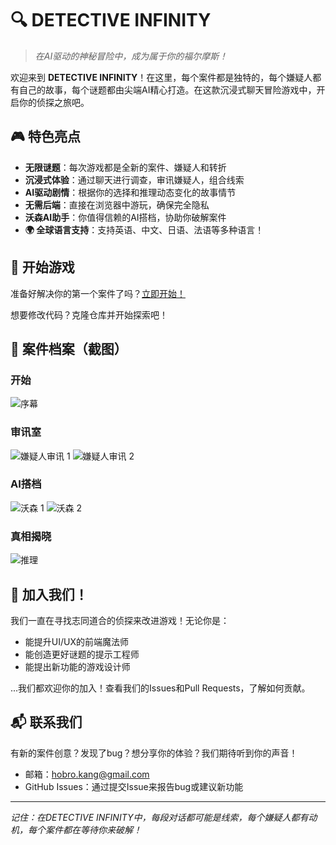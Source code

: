 # 🔍 DETECTIVE INFINITY

> *在AI驱动的神秘冒险中，成为属于你的福尔摩斯！*

欢迎来到 **DETECTIVE INFINITY**！在这里，每个案件都是独特的，每个嫌疑人都有自己的故事，每个谜题都由尖端AI精心打造。在这款沉浸式聊天冒险游戏中，开启你的侦探之旅吧。

## 🎮 特色亮点

- **无限谜题**：每次游戏都是全新的案件、嫌疑人和转折
- **沉浸式体验**：通过聊天进行调查，审讯嫌疑人，组合线索
- **AI驱动剧情**：根据你的选择和推理动态变化的故事情节
- **无需后端**：直接在浏览器中游玩，确保完全隐私
- **沃森AI助手**：你值得信赖的AI搭档，协助你破解案件
- **🌍 全球语言支持**：支持英语、中文、日语、法语等多种语言！

## 🎯 开始游戏

准备好解决你的第一个案件了吗？[立即开始！](https://kanghohyeong.github.io/detective-infinity)

想要修改代码？克隆仓库并开始探索吧！

## 📸 案件档案（截图）

### 开始
![序幕](https://github.com/kanghohyeong/detective-infinity/assets/63776725/d74d1d1e-592a-47ba-a788-aba358f4705e)

### 审讯室
![嫌疑人审讯 1](https://github.com/kanghohyeong/detective-infinity/assets/63776725/50576213-dc5c-4158-95b2-7b73196d8f4b)
![嫌疑人审讯 2](https://github.com/kanghohyeong/detective-infinity/assets/63776725/e7d527f7-d0d7-4e49-8fb6-7e7eb8e9322e)

### AI搭档
![沃森 1](https://github.com/kanghohyeong/detective-infinity/assets/63776725/7d605adc-4af3-491f-a29d-d085c215527b)
![沃森 2](https://github.com/kanghohyeong/detective-infinity/assets/63776725/3e369f80-f1cf-42af-898b-3def8f91d139)

### 真相揭晓
![推理](https://github.com/kanghohyeong/detective-infinity/assets/63776725/668d746e-d692-48b2-afae-c9a55eeb63f2)

## 🤝 加入我们！

我们一直在寻找志同道合的侦探来改进游戏！无论你是：
- 能提升UI/UX的前端魔法师
- 能创造更好谜题的提示工程师
- 能提出新功能的游戏设计师

...我们都欢迎你的加入！查看我们的Issues和Pull Requests，了解如何贡献。

## 📬 联系我们

有新的案件创意？发现了bug？想分享你的体验？我们期待听到你的声音！

- 邮箱：[hobro.kang@gmail.com](mailto:hobro.kang@gmail.com)
- GitHub Issues：通过提交Issue来报告bug或建议新功能

---

*记住：在DETECTIVE INFINITY中，每段对话都可能是线索，每个嫌疑人都有动机，每个案件都在等待你来破解！* 